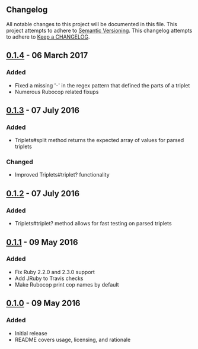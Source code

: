 ## Changelog
All notable changes to this project will be documented in this file.
This project attempts to adhere to [Semantic Versioning](http://semver.org/).
This changelog attempts to adhere to [Keep a CHANGELOG](http://keepachangelog.com/).

## [0.1.4] - 06 March 2017
### Added
- Fixed a missing '-' in the regex pattern that defined the parts of a triplet
- Numerous Rubocop related fixups

## [0.1.3] - 07 July 2016
### Added
- Triplets#split method returns the expected array of values for parsed triplets

### Changed
- Improved Triplets#triplet? functionality

## [0.1.2] - 07 July 2016
### Added
- Triplets#triplet? method allows for fast testing on parsed triplets

## [0.1.1] - 09 May 2016
### Added
- Fix Ruby 2.2.0 and 2.3.0 support
- Add JRuby to Travis checks
- Make Rubocop print cop names by default

## [0.1.0] - 09 May 2016
### Added
- Initial release
- README covers usage, licensing, and rationale

[0.1.4]: https://github.com/mckern/fustigit/compare/0.1.3...0.1.4
[0.1.3]: https://github.com/mckern/fustigit/compare/0.1.2...0.1.3
[0.1.2]: https://github.com/mckern/fustigit/compare/0.1.1...0.1.2
[0.1.1]: https://github.com/mckern/fustigit/compare/0.1.0...0.1.1
[0.1.0]: https://github.com/mckern/fustigit/tree/0.1.0
